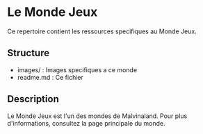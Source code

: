﻿# Le Monde Jeux

Ce repertoire contient les ressources specifiques au Monde Jeux.

## Structure

* images/ : Images specifiques a ce monde
* readme.md : Ce fichier

## Description

Le Monde Jeux est l'un des mondes de Malvinaland. Pour plus d'informations, consultez la page principale du monde.
